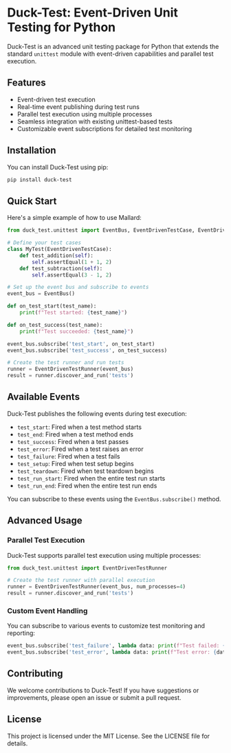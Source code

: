 # Duck-Test: Event-Driven Unit Testing for Python

Duck-Test is an advanced unit testing package for Python that extends the standard `unittest` module with event-driven capabilities and parallel test execution.

## Features

- Event-driven test execution
- Real-time event publishing during test runs
- Parallel test execution using multiple processes
- Seamless integration with existing unittest-based tests
- Customizable event subscriptions for detailed test monitoring

## Installation

You can install Duck-Test using pip:

```bash
pip install duck-test
```

## Quick Start

Here's a simple example of how to use Mallard:

```python
from duck_test.unittest import EventBus, EventDrivenTestCase, EventDrivenTestRunner

# Define your test cases
class MyTest(EventDrivenTestCase):
    def test_addition(self):
        self.assertEqual(1 + 1, 2)
    def test_subtraction(self):
        self.assertEqual(3 - 1, 2)

# Set up the event bus and subscribe to events
event_bus = EventBus()

def on_test_start(test_name):
    print(f"Test started: {test_name}")

def on_test_success(test_name):
    print(f"Test succeeded: {test_name}")

event_bus.subscribe('test_start', on_test_start)
event_bus.subscribe('test_success', on_test_success)

# Create the test runner and run tests
runner = EventDrivenTestRunner(event_bus)
result = runner.discover_and_run('tests')
```

## Available Events

Duck-Test publishes the following events during test execution:

- `test_start`: Fired when a test method starts
- `test_end`: Fired when a test method ends
- `test_success`: Fired when a test passes
- `test_error`: Fired when a test raises an error
- `test_failure`: Fired when a test fails
- `test_setup`: Fired when test setup begins
- `test_teardown`: Fired when test teardown begins
- `test_run_start`: Fired when the entire test run starts
- `test_run_end`: Fired when the entire test run ends

You can subscribe to these events using the `EventBus.subscribe()` method.

## Advanced Usage

### Parallel Test Execution

Duck-Test supports parallel test execution using multiple processes:

```python
from duck_test.unittest import EventDrivenTestRunner

# Create the test runner with parallel execution
runner = EventDrivenTestRunner(event_bus, num_processes=4)
result = runner.discover_and_run('tests')
```

### Custom Event Handling

You can subscribe to various events to customize test monitoring and reporting:

```python
event_bus.subscribe('test_failure', lambda data: print(f"Test failed: {data[0]}"))
event_bus.subscribe('test_error', lambda data: print(f"Test error: {data[0]}"))
```

## Contributing

We welcome contributions to Duck-Test! If you have suggestions or improvements, please open an issue or submit a pull request.

## License

This project is licensed under the MIT License. See the LICENSE file for details.
